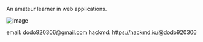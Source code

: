 An amateur learner in web applications.

![image](https://github.com/dodo920306/dodo920306/assets/74814435/d48dc4c1-d395-4ec2-aa45-a1d53d584c09)

email: dodo920306@gmail.com
hackmd: https://hackmd.io/@dodo920306
<!--
**dodo920306/dodo920306** is a ✨ _special_ ✨ repository because its `README.md` (this file) appears on your GitHub profile.

Here are some ideas to get you started:

- 🔭 I’m currently working on ...
- 🌱 I’m currently learning ...
- 👯 I’m looking to collaborate on ...
- 🤔 I’m looking for help with ...
- 💬 Ask me about ...
- 📫 How to reach me: ...
- 😄 Pronouns: ...
- ⚡ Fun fact: ...
-->
